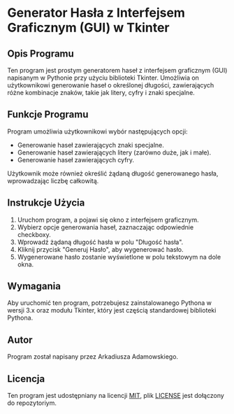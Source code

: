 # Generator Hasła z Interfejsem Graficznym (GUI) w Tkinter

## Opis Programu

Ten program jest prostym generatorem haseł z interfejsem graficznym (GUI) napisanym w Pythonie przy użyciu biblioteki Tkinter. Umożliwia on użytkownikowi generowanie haseł o określonej długości, zawierających różne kombinacje znaków, takie jak litery, cyfry i znaki specjalne.

## Funkcje Programu

Program umożliwia użytkownikowi wybór następujących opcji:

- Generowanie haseł zawierających znaki specjalne.
- Generowanie haseł zawierających litery (zarówno duże, jak i małe).
- Generowanie haseł zawierających cyfry.

Użytkownik może również określić żądaną długość generowanego hasła, wprowadzając liczbę całkowitą.

## Instrukcje Użycia

1. Uruchom program, a pojawi się okno z interfejsem graficznym.
2. Wybierz opcje generowania haseł, zaznaczając odpowiednie checkboxy.
3. Wprowadź żądaną długość hasła w polu "Długość hasła".
4. Kliknij przycisk "Generuj Hasło", aby wygenerować hasło.
5. Wygenerowane hasło zostanie wyświetlone w polu tekstowym na dole okna.

## Wymagania

Aby uruchomić ten program, potrzebujesz zainstalowanego Pythona w wersji 3.x oraz modułu Tkinter, który jest częścią standardowej biblioteki Pythona.

## Autor

Program został napisany przez Arkadiusza Adamowskiego.

## Licencja

Ten program jest udostępniany na licencji [MIT](https://en.wikipedia.org/wiki/MIT_License), plik [LICENSE](https://github.com/MCakacz/Password_Generator/blob/main/LICENSE) jest dołączony do repozytoriym.

